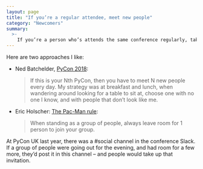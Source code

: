 ```yaml
---
layout: page
title: "If you’re a regular attendee, meet new people"
category: "Newcomers"
summary:
  >-
    If you’re a person who’s attends the same conference regularly, take some time to break out of your bubble and meet newcomers.
---
```


Here are two approaches I like:

*   Ned Batchelder, [PyCon 2018](https://nedbatchelder.com/blog/201805/pycon_2018.html):

    > If this is your Nth PyCon, then you have to meet N new people every day. My strategy was at breakfast and lunch, when wandering around looking for a table to sit at, choose one with no one I know, and with people that don’t look like me.

*   Eric Holscher: [The Pac-Man rule](http://ericholscher.com/blog/2017/aug/2/pacman-rule-conferences/#pac-man-rule):

    > When standing as a group of people, always leave room for 1 person to join your group.

At PyCon UK last year, there was a #social channel in the conference Slack. If a group of people were going out for the evening, and had room for a few more, they’d post it in this channel – and people would take up that invitation.
